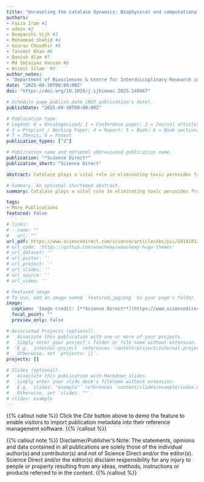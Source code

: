 ```yaml
---
title: "Unraveling the catalase dynamics: Biophysical and computational insights into co-solutes driven stabilization under extreme pH conditions"
authors:
- Faiza Iram #1
- admin #2
- Deepanshi Vijh #3
- Mohammad Shahid #4
- Gourav Choudhir #5
- Tanzeel Khan #6
- Danish Alam #7
- Md Imtaiyaz Hassan #8
- Asimul Islam  #9
author_notes:
- "Department of Biosciences & Centre for Interdisciplinary Research in Basic Sciences, Jamia Millia Islamia, New Delhi 110025, India" #1
date: "2025-04-30T00:00:00Z"
doi: "https://doi.org/10.1016/j.ijbiomac.2025.140467"

# Schedule page publish date (NOT publication's date).
publishDate: "2025-04-30T00:00:00Z"

# Publication type.
# Legend: 0 = Uncategorized; 1 = Conference paper; 2 = Journal article;
# 3 = Preprint / Working Paper; 4 = Report; 5 = Book; 6 = Book section;
# 7 = Thesis; 8 = Patent
publication_types: ["2"]

# Publication name and optional abbreviated publication name.
publication: "*Science Direct*"
publication_short: "Science Direct"

abstract: Catalase plays a vital role in eliminating toxic peroxides from the human body and the environment. The versatile applications of this enzyme extend across biotechnological industries and innovative bioremediation approaches. Nonetheless, ensuring enzyme stability is a challenging task. This study investigated the efficacy of co-solutes (glucose and dextran 70) as stabilizing agents for catalase under denaturing pH conditions by employing a combination of spectroscopic techniques (UV‐visible, circular dichroism, and Trp fluorescence), calorimetric measurements (DSC and ITC), enzymatic assay, and in silico studies. The results of spectroscopic and thermal stability studies indicated that the co-solutes tend to stabilize catalase, even under extreme pH conditions. Molecular docking and ITC findings showed that glucose has a higher binding tendency to catalase than dextran 70. MD simulations further underscore reduced structural deviations (RMSF and RMSD), compact structure (Rg and SASA), and formation of H-bonds between catalase and co-solutes, complementing the in vitro observations. This study contributes to the understanding of enzyme stability under suboptimal pH conditions and paves the way for the development of more robust enzyme formulations suitable for a range of applications.

# Summary. An optional shortened abstract.
summary: Catalase plays a vital role in eliminating toxic peroxides from the human body and the environment. The versatile applications of this enzyme extend across biotechnological industries and innovative bioremediation approaches. Nonetheless, ensuring enzyme stability is a challenging task. This study investigated the efficacy of co-solutes (glucose and dextran 70) as stabilizing agents for catalase under denaturing pH conditions by employing a combination of spectroscopic techniques (UV‐visible, circular dichroism, and Trp fluorescence), calorimetric measurements (DSC and ITC), enzymatic assay, and in silico studies. The results of spectroscopic and thermal stability studies indicated that the co-solutes tend to stabilize catalase, even under extreme pH conditions. Molecular docking and ITC findings showed that glucose has a higher binding tendency to catalase than dextran 70. MD simulations further underscore reduced structural deviations (RMSF and RMSD), compact structure (Rg and SASA), and formation of H-bonds between catalase and co-solutes, complementing the in vitro observations. This study contributes to the understanding of enzyme stability under suboptimal pH conditions and paves the way for the development of more robust enzyme formulations suitable for a range of applications.

tags:
- More Publications
featured: False

# links:
# - name: ""
#   url: ""
url_pdf: https://www.sciencedirect.com/science/article/abs/pii/S0141813025010165?via%3Dihub
# url_code: 'https://github.com/wowchemy/wowchemy-hugo-themes'
# url_dataset: ''
# url_poster: ''
# url_project: ''
# url_slides: ''
# url_source: ''
# url_video: ''

# Featured image
# To use, add an image named `featured.jpg/png` to your page's folder. 
image:
  caption: 'Image credit: [**Science Direct**](https://www.sciencedirect.com/science/article/abs/pii/S0141813025010165?via%3Dihub)'
  focal_point: ""
  preview_only: false

# Associated Projects (optional).
#   Associate this publication with one or more of your projects.
#   Simply enter your project's folder or file name without extension.
#   E.g. `internal-project` references `content/project/internal-project/index.md`.
#   Otherwise, set `projects: []`.
projects: []

# Slides (optional).
#   Associate this publication with Markdown slides.
#   Simply enter your slide deck's filename without extension.
#   E.g. `slides: "example"` references `content/slides/example/index.md`.
#   Otherwise, set `slides: ""`.
# slides: example
---
```


{{% callout note %}}
Click the *Cite* button above to demo the feature to enable visitors to import publication metadata into their reference management software.
{{% /callout %}}

{{% callout note %}}
Disclaimer/Publisher’s Note: The statements, opinions and data contained in all publications are solely those of the individual author(s) and contributor(s) and not of Science Direct and/or the editor(s). Science Direct and/or the editor(s) disclaim responsibility for any injury to people or property resulting from any ideas, methods, instructions or products referred to in the content.
{{% /callout %}}

